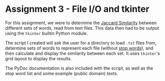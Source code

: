 # Assignment 3 - File I/O and tkinter

For this assignment, we were to determine the [Jaccard Similarity](https://en.wikipedia.org/wiki/Jaccard_index) between different sets of words, read from text files. This data then had to be output using the `tkinter` builtin Python module.

The script I created will ask the user for a directory to load `.txt` files from, determine sets of words to represent each file (without [stop words](https://en.wikipedia.org/wiki/Stop_word)), and then calculate and display the similarity between each set. It uses `tkinter`'s grid layout to display the results.

The PyDoc documentation is also included with the script, as well as the stop word list and some example (public domain) texts.